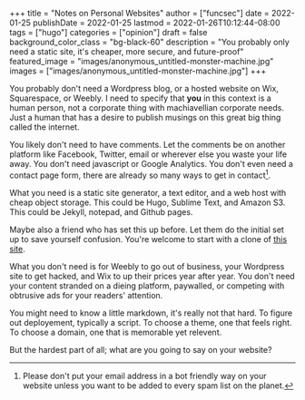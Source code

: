 +++
title = "Notes on Personal Websites"
author = ["funcsec"]
date = 2022-01-25
publishDate = 2022-01-25
lastmod = 2022-01-26T10:12:44-08:00
tags = ["hugo"]
categories = ["opinion"]
draft = false
background_color_class = "bg-black-60"
description = "You probably only need a static site, it's cheaper, more secure, and future-proof"
featured_image = "images/anonymous_untitled-monster-machine.jpg"
images = ["images/anonymous_untitled-monster-machine.jpg"]
+++

You probably don't need a Wordpress blog, or a hosted website on Wix, Squarespace, or Weebly.
I need to specify that **you** in this context is a human person, not a corporate thing with machiavellian corporate needs.
Just a human that has a desire to publish musings on this great big thing called the internet.

You likely don't need to have comments.
Let the comments be on another platform like Facebook, Twitter, email or wherever else you waste your life away.
You don't need javascript or Google Analytics.
You don't even need a contact page form, there are already so many ways to get in contact[^fn:1].

What you need is a static site generator, a text editor, and a web host with cheap object storage.
This could be Hugo, Sublime Text, and Amazon S3.
This could be Jekyll, notepad, and Github pages.

Maybe also a friend who has set this up before.
Let them do the initial set up to save yourself confusion.
You're welcome to start with a clone of [this site](https://github.com/funcsec/funcsec.com).

What you don't need is for Weebly to go out of business, your Wordpress site to get hacked, and Wix to up their prices year after year.
You don't need your content stranded on a dieing platform, paywalled, or competing with obtrusive ads for your readers' attention.

You might need to know a little markdown, it's really not that hard.
To figure out deployement, typically a script.
To choose a theme, one that feels right.
To choose a domain, one that is memorable yet relevent.

But the hardest part of all; what are you going to say on your website?

[^fn:1]: Please don't put your email address in a bot friendly way on your website unless you want to be added to every spam list on the planet.